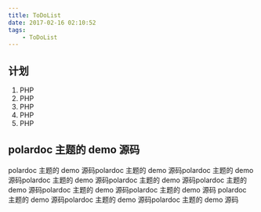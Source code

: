 ```yaml
---
title: ToDoList
date: 2017-02-16 02:10:52
tags:
    - ToDoList
---
```

## 计划
1. PHP
1. PHP
1. PHP
1. PHP
1. PHP

## polardoc 主题的 demo 源码

polardoc 主题的 demo 源码polardoc 主题的 demo 源码polardoc 主题的 demo 源码polardoc 主题的 demo 源码polardoc 主题的 demo 源码polardoc 主题的 demo 源码polardoc 主题的 demo 源码polardoc 主题的 demo 源码
polardoc 主题的 demo 源码polardoc 主题的 demo 源码polardoc 主题的 demo 源码
